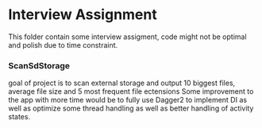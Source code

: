 # Interview Assignment
This folder contain some interview assigment, code might not be optimal and polish due to time constraint.

### ScanSdStorage
goal of project is to scan external storage and output 10 biggest files, average file size and 5 most frequent file ectensions 
Some improvement to the app with more time would be to fully use Dagger2 to implement DI as well as optimize some thread handling
as well as better handling of activity states.

